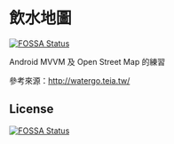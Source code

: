 # 飲水地圖
[![FOSSA Status](https://app.fossa.io/api/projects/git%2Bgithub.com%2Fjarvislin%2FWater-Map.svg?type=shield)](https://app.fossa.io/projects/git%2Bgithub.com%2Fjarvislin%2FWater-Map?ref=badge_shield)

Android MVVM 及 Open Street Map 的練習

參考來源：http://watergo.teia.tw/


## License
[![FOSSA Status](https://app.fossa.io/api/projects/git%2Bgithub.com%2Fjarvislin%2FWater-Map.svg?type=large)](https://app.fossa.io/projects/git%2Bgithub.com%2Fjarvislin%2FWater-Map?ref=badge_large)